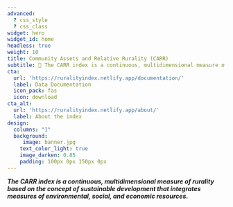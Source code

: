 ```yaml
---
advanced:
  ? css_style
  ? css_class
widget: hero
widget_id: home
headless: true
weight: 10
title: Community Assets and Relative Rurality (CARR)
subtitle: 🧱 The CARR index is a continuous, multidimensional measure of rurality based on the concept of sustainable development that integrates measures of environmental, social, and economic resources. 🧱
cta:
  url: 'https://ruralityindex.netlify.app/documentation/'
  label: Data Documentation
  icon_pack: fas
  icon: download
cta_alt:
  url: 'https://ruralityindex.netlify.app/about/'
  label: About the index
design:
  columns: "1"
  background:
     image: banner.jpg
    text_color_light: true
    image_darken: 0.85
    padding: 100px 0px 150px 0px
---
```

***The CARR index is a continuous, multidimensional measure of rurality based on the concept of sustainable development that integrates measures of environmental, social, and economic resources.***
